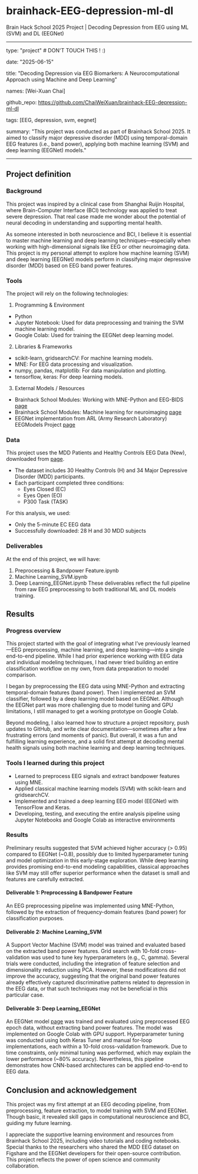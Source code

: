 # brainhack-EEG-depression-ml-dl
Brain Hack School 2025 Project | Decoding Depression from EEG using ML (SVM) and DL (EEGNet) 

---
type: "project" # DON'T TOUCH THIS ! :)

date: "2025-06-15"

title: "Decoding Depression via EEG Biomarkers: A Neurocomputational Approach using Machine and Deep Learning"

names: [Wei-Xuan Chai]

github_repo: https://github.com/ChaiWeiXuan/brainhack-EEG-depression-ml-dl

tags: [EEG, depression, svm, eegnet]

summary: "This project was conducted as part of Brainhack School 2025. It aimed to classify major depressive disorder (MDD) using temporal-domain EEG features (i.e., band power), applying both machine learning (SVM) and deep learning (EEGNet) models."

---

## Project definition

### Background

This project was inspired by a clinical case from Shanghai Ruijin Hospital, where Brain-Computer Interface (BCI) technology was applied to treat severe depression. That real case made me wonder about the potential of neural decoding in understanding and supporting mental health.

As someone interested in both neuroscience and BCI, I believe it is essential to master machine learning and deep learning techniques—especially when working with high-dimensional signals like EEG or other neuroimaging data. This project is my personal attempt to explore how machine learning (SVM) and deep learning (EEGNet) models perform in classifying major depressive disorder (MDD) based on EEG band power features.


### Tools

The project will rely on the following technologies:

1. Programming & Environment
- Python
- Jupyter Notebook: Used for data preprocessing and training the SVM machine learning model.
- Google Colab: Used for training the EEGNet deep learning model.

2. Libraries & Frameworks
- scikit-learn, gridsearchCV: For machine learning models.
- MNE: For EEG data processing and visualization.
- numpy, pandas, matplotlib: For data manipulation and plotting.
- tensorflow, keras: For deep learning models.

3. External Models / Resources
- Brainhack School Modules: Working with MNE-Python and EEG-BIDS [page](https://school-brainhack.github.io/modules/mne_python/)
- Brainhack School Modules: Machine learning for neuroimaging [page](https://school-brainhack.github.io/modules/machine_learning_neuroimaging/)
- EEGNet implementation from ARL (Army Research Laboratory) EEGModels Project [page](https://github.com/vlawhern/arl-eegmodels)


### Data
This project uses the MDD Patients and Healthy Controls EEG Data (New), downloaded from [page](https://figshare.com/articles/dataset/EEG_Data_New/4244171/2).
- The dataset includes 30 Healthy Controls (H) and 34 Major Depressive Disorder (MDD) participants.
- Each participant completed three conditions:
  - Eyes Closed (EC)
  - Eyes Open (EO)
  - P300 Task (TASK)

For this analysis, we used:
- Only the 5-minute EC EEG data
- Successfully downloaded: 28 H and 30 MDD subjects


### Deliverables

At the end of this project, we will have:
1. Preprocessing & Bandpower Feature.ipynb
2. Machine Learning_SVM.ipynb
3. Deep Learning_EEGNet.ipynb
These deliverables reflect the full pipeline from raw EEG preprocessing to both traditional ML and DL models training.


## Results

### Progress overview

This project started with the goal of integrating what I’ve previously learned—EEG preprocessing, machine learning, and deep learning—into a single end-to-end pipeline. While I had prior experience working with EEG data and individual modeling techniques, I had never tried building an entire classification workflow on my own, from data preparation to model comparison.

I began by preprocessing the EEG data using MNE-Python and extracting temporal-domain features (band power). Then I implemented an SVM classifier, followed by a deep learning model based on EEGNet. Although the EEGNet part was more challenging due to model tuning and GPU limitations, I still managed to get a working prototype on Google Colab.

Beyond modeling, I also learned how to structure a project repository, push updates to GitHub, and write clear documentation—sometimes after a few frustrating errors (and moments of panic). But overall, it was a fun and fulfilling learning experience, and a solid first attempt at decoding mental health signals using both machine learning and deep learning techniques.


### Tools I learned during this project

- Learned to preprocess EEG signals and extract bandpower features using MNE.
- Applied classical machine learning models (SVM) with scikit-learn and gridsearchCV.
- Implemented and trained a deep learning EEG model (EEGNet) with TensorFlow and Keras.
- Developing, testing, and executing the entire analysis pipeline using Jupyter Notebooks and Google Colab as interactive environments


### Results

Preliminary results suggested that SVM achieved higher accuracy (> 0.95) compared to EEGNet (~0.8), possibly due to limited hyperparameter tuning and model optimization in this early-stage exploration. While deep learning provides promising end-to-end modeling capabilities, classical approaches like SVM may still offer superior performance when the dataset is small and features are carefully extracted.


#### Deliverable 1: Preprocessing & Bandpower Feature

An EEG preprocessing pipeline was implemented using MNE-Python, followed by the extraction of frequency-domain features (band power) for classification purposes.


#### Deliverable 2: Machine Learning_SVM

A Support Vector Machine (SVM) model was trained and evaluated based on the extracted band power features. Grid search with 10-fold cross-validation was used to tune key hyperparameters (e.g., C, gamma). Several trials were conducted, including the integration of feature selection and dimensionality reduction using PCA. However, these modifications did not improve the accuracy, suggesting that the original band power features already effectively captured discriminative patterns related to depression in the EEG data, or that such techniques may not be beneficial in this particular case.


#### Deliverable 3: Deep Learning_EEGNet

An EEGNet model [page](https://github.com/vlawhern/arl-eegmodels) was trained and evaluated using preprocessed EEG epoch data, without extracting band power features. The model was implemented on Google Colab with GPU support. Hyperparameter tuning was conducted using both Keras Tuner and manual for-loop implementations, each within a 10-fold cross-validation framework. Due to time constraints, only minimal tuning was performed, which may explain the lower performance (~80% accuracy). Nevertheless, this pipeline demonstrates how CNN-based architectures can be applied end-to-end to EEG data.



## Conclusion and acknowledgement

This project was my first attempt at an EEG decoding pipeline, from preprocessing, feature extraction, to model training with SVM and EEGNet. Though basic, it revealed skill gaps in computational neuroscience and BCI, guiding my future learning.

I appreciate the supportive learning environment and resources from Brainhack School 2025, including video tutorials and coding notebooks. Special thanks to the researchers who shared the MDD EEG dataset on Figshare and the EEGNet developers for their open-source contribution. This project reflects the power of open science and community collaboration.
